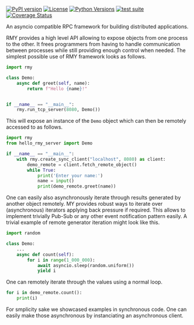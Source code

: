 [![PyPI version](https://img.shields.io/pypi/v/rmy)](https://pypi.org/project/rmy/)
[![License](https://img.shields.io/badge/License-Apache_2.0-blue.svg)](https://opensource.org/licenses/Apache-2.0)
[![Python Versions](https://img.shields.io/pypi/pyversions/rmy)](https://pypi.org/project/rmy/)
[![test suite](https://github.com/pytek-io/rmy/actions/workflows/main.yml/badge.svg)](https://github.com/pytek-io/rmy/actions/workflows/main.yml)
[![Coverage Status](https://coveralls.io/repos/github/pytek-io/rmy/badge.svg?branch=main)](https://coveralls.io/github/pytek-io/rmy?branch=main)

An asyncio compatible RPC framework for building distributed applications.

RMY provides a high level API allowing to expose objects from one process to the other. It frees programmers from having to handle communication between processes while still providing enough control when needed. The simplest possible use of RMY framework looks as follows.


```python
import rmy

class Demo:
    async def greet(self, name):
        return f"Hello {name}!"


if __name__ == "__main__":
    rmy.run_tcp_server(8080, Demo())
```

This will expose an instance of the `Demo` object which can then be remotely accessed to as follows.

```python
import rmy
from hello_rmy_server import Demo

if __name__ == "__main__":
    with rmy.create_sync_client("localhost", 8080) as client:
        demo_remote = client.fetch_remote_object()
        while True:
            print('Enter your name:')
            name = input()
            print(demo_remote.greet(name))
```

One can easily also asynchronously iterate through results generated by another object remotely. MY provides robust ways to iterate over (asynchronous) iterators applying back pressure if required. This allows to implement trivially Pub-Sub or any other event notification pattern easily. A trivial example of remote generator iteration might look like this. 

```python
import random

class Demo:
    ...
    async def count(self):
        for i in range(1_000_000):
            await asyncio.sleep(random.uniform())
            yield i
```

One can remotely iterate through the values using a normal loop.

```python
for i in demo_remote.count():
    print(i)
```

For smplicity sake we showcased examples in synchronous code. One can easily make those asynchronous by instanciating an asynchronous client.